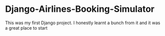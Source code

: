 # Django-Airlines-Booking-Simulator
This was my first Django project. I honestly learnt a bunch from it and it was a great place to start
